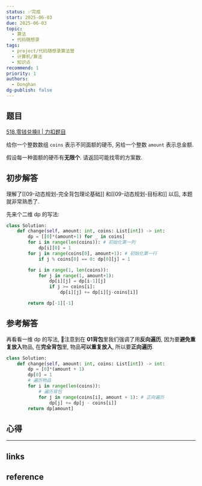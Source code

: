 ```yaml
---
status: ✅完成
start: 2025-06-03
due: 2025-06-03
topic:
  - 算法
  - 代码随想录
tags:
  - project/代码随想录算法营
  - 计算机/算法
  - 知识点
recommend: 1
priority: 1
authors:
  - Donghan
dg-publish: false
---
```

## 题目
[518.零钱兑换II | 力扣题目](https://leetcode.cn/problems/coin-change-ii/)

给你一个整数数组 `coins` 表示不同面额的硬币, 另给一个整数 `amount` 表示总金额.

假设每一种面额的硬币有**无限个**. 请返回可能找零的方案数.
## 初步解答
理解了[[09-动态规划-完全背包理论基础]] 和[[09-动态规划-目标和]] 以后, 本题就非常熟悉了.

先来个二维 dp 的写法:
```python
class Solution:
    def change(self, amount: int, coins: List[int]) -> int:
        dp = [[0]*(amount+1) for _ in coins]
        for i in range(len(coins)): # 初始化第一列
            dp[i][0] = 1
        for j in range(coins[0], amount+1): # 初始化第一行
            if j % coins[0] == 0: dp[0][j] = 1

        for i in range(1, len(coins)):
            for j in range(1, amount+1):
                dp[i][j] = dp[i-1][j]
                if j >= coins[i]:
                    dp[i][j] += dp[i][j-coins[i]]

        return dp[-1][-1]
```

## 参考解答
再看看一维 dp 的写法, 🚨注意到在 **01背包**里我们强调了用**反向遍历**, 因为要**避免重复放入**物品, 在**完全背包**里, 物品**可以重复放入**, 所以要**正向遍历**.
```python
class Solution:
    def change(self, amount: int, coins: List[int]) -> int:
        dp = [0]*(amount + 1)
        dp[0] = 1
        # 遍历物品
        for i in range(len(coins)):
            # 遍历背包
            for j in range(coins[i], amount + 1): # 正向遍历
                dp[j] += dp[j - coins[i]]
        return dp[amount]
```

## 心得

---
## links


## reference
